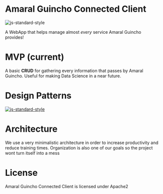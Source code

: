 # Amaral Guincho Connected Client
![js-standard-style](https://img.shields.io/badge/code%20style-standard-brightgreen.svg)

A WebApp that helps manage almost *every* service Amaral Guincho provides!

# MVP (current)
A basic **CRUD** for gathering every information that passes by Amaral Guincho.
Useful for making Data Science in a near future.

# Design Patterns
[![js-standard-style](https://cdn.rawgit.com/feross/standard/master/badge.svg)](https://github.com/feross/standard)

# Architecture
We use a very minimalistic architecture in order to increase productivity and reduce training times. Organization is also one of our goals so the project wont turn itself into a mess

# License
Amaral Guincho Connected Client is licensed under Apache2
